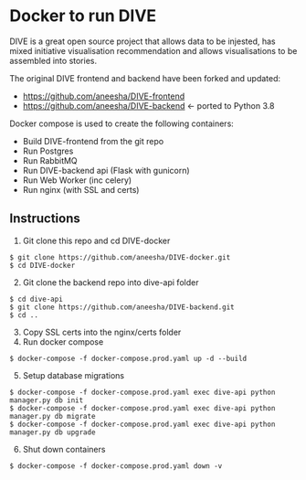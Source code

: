 # Docker to run DIVE
DIVE is a great open source project that allows data to be injested, has mixed initiative visualisation recommendation and allows visualisations to be assembled into stories. 

The original DIVE frontend and backend have been forked and updated:
* https://github.com/aneesha/DIVE-frontend
* https://github.com/aneesha/DIVE-backend <- ported to Python 3.8

Docker compose is used to create the following containers:
* Build DIVE-frontend from the git repo
* Run Postgres
* Run RabbitMQ
* Run DIVE-backend api (Flask with gunicorn)
* Run Web Worker (inc celery)
* Run nginx (with SSL and certs)

## Instructions 

1. Git clone this repo and cd DIVE-docker
```
$ git clone https://github.com/aneesha/DIVE-docker.git
$ cd DIVE-docker
```
2. Git clone the backend repo into dive-api folder
```
$ cd dive-api
$ git clone https://github.com/aneesha/DIVE-backend.git
$ cd ..
```
3. Copy SSL certs into the nginx/certs folder
4. Run docker compose
```
$ docker-compose -f docker-compose.prod.yaml up -d --build
```
5. Setup database migrations
```
$ docker-compose -f docker-compose.prod.yaml exec dive-api python manager.py db init
$ docker-compose -f docker-compose.prod.yaml exec dive-api python manager.py db migrate
$ docker-compose -f docker-compose.prod.yaml exec dive-api python manager.py db upgrade
```
6. Shut down containers
```
$ docker-compose -f docker-compose.prod.yaml down -v
```





